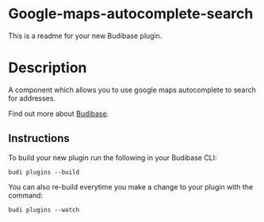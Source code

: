 # Google-maps-autocomplete-search
This is a readme for your new Budibase plugin.

# Description
A component which allows you to use google maps autocomplete to search for addresses.

Find out more about [Budibase](https://github.com/Budibase/budibase).

## Instructions

To build your new  plugin run the following in your Budibase CLI:
```
budi plugins --build
```

You can also re-build everytime you make a change to your plugin with the command:
```
budi plugins --watch
```

